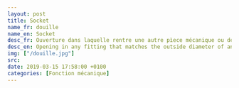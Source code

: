 ```yaml
---
layout: post
title: Socket
name_fr: douille
name_en: Socket
desc_fr: Ouverture dans laquelle rentre une autre pìece mécanique ou de fixation. <br &#47;> <br &#47;>ou <br &#47;> <br &#47;>Embout d'outil pour visser ou dévisser un élément de fixation.
desc_en: Opening in any fitting that matches the outside diameter of another mechanical part. <br &#47;> <br &#47;>or <br &#47;> <br &#47;>Receptacle into which a tapered tool is inserted.
img: ["/douille.jpg"]
src: 
date: 2019-03-15 17:58:00 +0100
categories: [Fonction mécanique]
---
```

